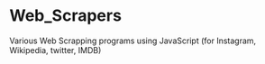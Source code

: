 # Web_Scrapers
Various Web Scrapping programs using JavaScript (for Instagram, Wikipedia, twitter, IMDB)
